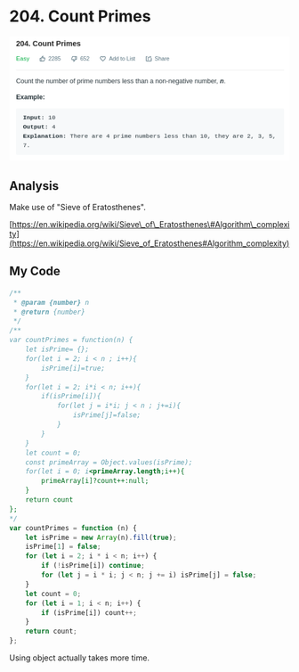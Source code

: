 # 204. Count Primes

![](.gitbook/assets/image%20%2849%29.png)

## Analysis

Make use of "Sieve of Eratosthenes".

[https://en.wikipedia.org/wiki/Sieve\_of\_Eratosthenes\#Algorithm\_complexity](https://en.wikipedia.org/wiki/Sieve_of_Eratosthenes#Algorithm_complexity)

## My Code

```javascript
/**
 * @param {number} n
 * @return {number}
 */
/**
var countPrimes = function(n) {
    let isPrime= {};
    for(let i = 2; i < n ; i++){
        isPrime[i]=true;
    }
    for(let i = 2; i*i < n; i++){
        if(isPrime[i]){
            for(let j = i*i; j < n ; j+=i){
                isPrime[j]=false;
            }
        }
    }
    let count = 0;
    const primeArray = Object.values(isPrime);
    for(let i = 0; i<primeArray.length;i++){
        primeArray[i]?count++:null;
    }
    return count
};
*/
var countPrimes = function (n) {
    let isPrime = new Array(n).fill(true);
    isPrime[1] = false;
    for (let i = 2; i * i < n; i++) {
        if (!isPrime[i]) continue;
        for (let j = i * i; j < n; j += i) isPrime[j] = false;
    }
    let count = 0;
    for (let i = 1; i < n; i++) {
        if (isPrime[i]) count++;
    }
    return count;
};
```

Using object actually takes more time.

